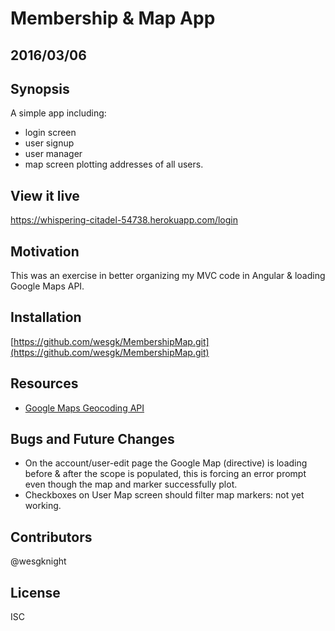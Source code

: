 # Membership & Map App

## 2016/03/06
## Synopsis

A simple app including:
* login screen
* user signup
* user manager 
* map screen plotting addresses of all users.

## View it live
https://whispering-citadel-54738.herokuapp.com/login

## Motivation
This was an exercise in better organizing my MVC code in Angular & loading Google Maps API.

## Installation
[https://github.com/wesgk/MembershipMap.git](https://github.com/wesgk/MembershipMap.git)

## Resources
* [Google Maps Geocoding API](https://developers.google.com/maps/documentation/geocoding/intro)

## Bugs and Future Changes
* On the account/user-edit page the Google Map (directive) is loading before &amp; after the scope is populated, this is forcing an error prompt even though the map and marker successfully plot.
* Checkboxes on User Map screen should filter map markers: not yet working.

## Contributors
@wesgknight

## License
ISC

